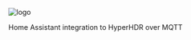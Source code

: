 ![logo](https://github.com/xZetsubou/hass-HyperHDR-MQTT/assets/46300268/22125b16-c90e-4898-9fe0-567d6cc46faa)


Home Assistant integration to HyperHDR over MQTT



